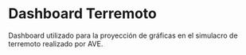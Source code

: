 # Dashboard Terremoto
 
Dashboard utilizado para la proyección de gráficas en el simulacro de terremoto realizado por AVE.
